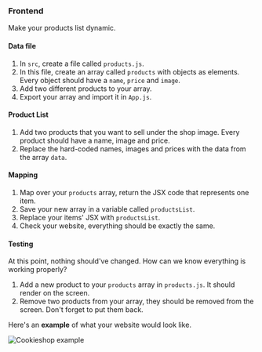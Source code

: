 ### Frontend

Make your products list dynamic.

#### Data file

1. In `src`, create a file called `products.js`.
2. In this file, create an array called `products` with objects as elements. Every object should have a `name`, `price` and `image`.
3. Add two different products to your array.
4. Export your array and import it in `App.js`.

#### Product List

1. Add two products that you want to sell under the shop image. Every product should have a name, image and price.
2. Replace the hard-coded names, images and prices with the data from the array `data`.

#### Mapping

1. Map over your `products` array, return the JSX code that represents one item.
2. Save your new array in a variable called `productsList`.
3. Replace your items' JSX with `productsList`.
4. Check your website, everything should be exactly the same.

#### Testing

At this point, nothing should've changed. How can we know everything is working properly?

1. Add a new product to your `products` array in `products.js`. It should render on the screen.
2. Remove two products from your array, they should be removed from the screen. Don't forget to put them back.

Here's an **example** of what your website would look like.

![Cookieshop example](https://i.imgur.com/IxOcHpf.png)
